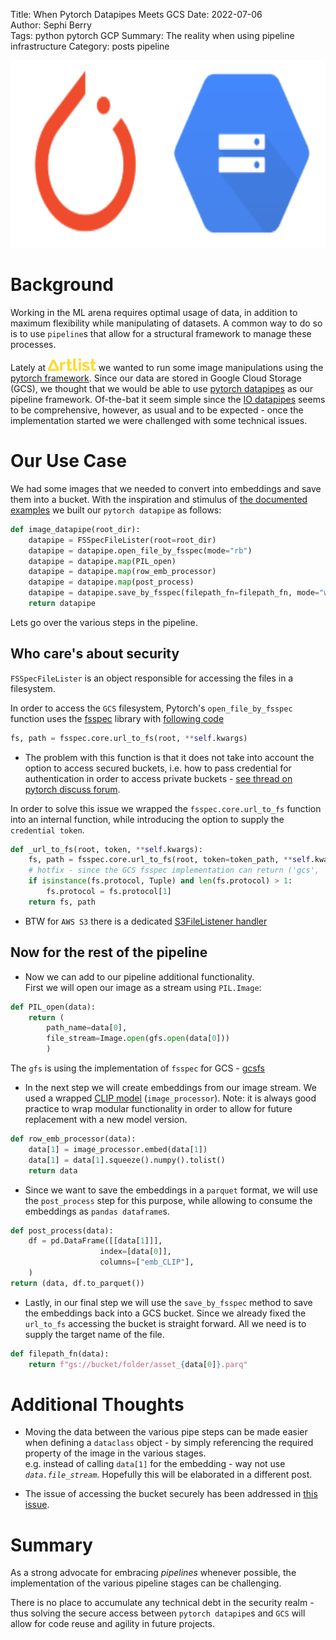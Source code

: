 Title: When Pytorch Datapipes Meets GCS
Date: 2022-07-06  
Author: Sephi Berry  
Tags: python pytorch GCP
Summary: The reality when using pipeline infrastructure
Category: posts pipeline
<!-- status: draft -->

<a rel="pytorch_gcs_logo"><img src="images/Pytorch_GCS_logo.png" width=700 height=300 /></a>  

# Background

Working in the ML arena requires optimal usage of data, in addition to maximum flexibility while manipulating of datasets. A common way to do so is to use `pipeline`s that allow for a structural framework to manage these processes.  

Lately at  <a rel="Artlist logo" href="https://artlist.io"><img src="images/Artlist Logo 64px.png" height=20 /></a>   we  wanted to run some image manipulations using the [pytorch framework](https://pytorch.org). Since our data are stored in Google Cloud Storage (GCS), we thought that we would be able to use [pytorch datapipes](https://pytorch.org/data/main/index.html) as our pipeline framework.  Of-the-bat it seem simple since the [IO datapipes](https://pytorch.org/data/main/torchdata.datapipes.iter.html#io-datapipes) seems to be comprehensive, however, as usual and to be expected - once the implementation started we were challenged with some technical issues.  

# Our Use Case

We had some images that we needed to convert into embeddings and save them into a bucket. With the inspiration and stimulus of [the documented examples](https://pytorch.org/data/main/examples.html) we built our `pytorch datapipe` as follows:  

```python
def image_datapipe(root_dir):
    datapipe = FSSpecFileLister(root=root_dir)
    datapipe = datapipe.open_file_by_fsspec(mode="rb")
    datapipe = datapipe.map(PIL_open)
    datapipe = datapipe.map(row_emb_processor)
    datapipe = datapipe.map(post_process)
    datapipe = datapipe.save_by_fsspec(filepath_fn=filepath_fn, mode="wb")
    return datapipe
```  

Lets go over the various steps in the pipeline.

## Who care's about security

`FSSpecFileLister` is an object responsible for accessing the files in a filesystem.

In order to access the `GCS` filesystem, Pytorch's `open_file_by_fsspec` function uses the  [fsspec](https://filesystem-spec.readthedocs.io/en/latest/) library with [following code](https://github.com/pytorch/data/blob/cd38927904836f6f67ce33bfaee094fff4078402/torchdata/datapipes/iter/load/fsspec.py#L128)  

```python
fs, path = fsspec.core.url_to_fs(root, **self.kwargs)
```  

- The problem with this function is that it does not take into account the option to access secured buckets, i.e. how to pass credential for authentication in order to access private buckets - [see thread on pytorch discuss forum](https://discuss.pytorch.org/t/using-a-google-cloud-storage-bucket-for-dataset/146253).

In order to solve this issue we wrapped the `fsspec.core.url_to_fs` function into an internal function, while introducing the option to supply the `credential token`.

```python  
def _url_to_fs(root, token, **self.kwargs):  
    fs, path = fsspec.core.url_to_fs(root, token=token_path, **self.kwargs)  
    # hotfix - since the GCS fsspec implementation can return ('gcs', 'gs') as protocol
    if isinstance(fs.protocol, Tuple) and len(fs.protocol) > 1:  
        fs.protocol = fs.protocol[1]  
    return fs, path  
```

- BTW for `AWS S3` there is a dedicated [S3FileListener handler](https://pytorch.org/data/main/generated/torchdata.datapipes.iter.S3FileLister.html#torchdata.datapipes.iter.S3FileLister)

## Now for the rest of the pipeline

- Now we can add to our pipeline additional functionality.  
    First we will open our image as a stream using `PIL.Image`:  

```python
def PIL_open(data):
    return (
        path_name=data[0],
        file_stream=Image.open(gfs.open(data[0]))
        )
```

The `gfs` is using the implementation of `fsspec` for GCS - [gcsfs](https://gcsfs.readthedocs.io/en/latest/)


- In the next step we will create embeddings from our image stream. We used a wrapped [CLIP model](https://github.com/openai/CLIP) (`image_processor`). Note: it is always good practice to wrap modular functionality in order to allow for future replacement with a new model version.  

```python
def row_emb_processor(data):
    data[1] = image_processor.embed(data[1])
    data[1] = data[1].squeeze().numpy().tolist()
    return data
```

- Since we want to save the embeddings in a `parquet` format, we will use the `post_process` step for this purpose, while allowing to consume the embeddings as `pandas dataframe`s.  

```python
def post_process(data):
    df = pd.DataFrame([[data[1]]], 
                    index=[data[0]], 
                    columns=["emb_CLIP"],
    )
return (data, df.to_parquet())
```  

- Lastly, in our final step we will use the `save_by_fsspec` method to save the embeddings back into a GCS bucket. Since we already fixed the `url_to_fs` accessing the bucket is straight forward. All we need is to supply the target name of the file.  

```python
def filepath_fn(data):
    return f"gs://bucket/folder/asset_{data[0]}.parq"
```

# Additional Thoughts

- Moving the data between the various pipe steps can be made easier when defining a `dataclass` object - by simply referencing the required property of the image in the various stages.  
e.g. instead of calling `data[1]` for the embedding - way not use *`data.file_stream`*. Hopefully this will be elaborated in a different post.

- The issue of accessing the bucket securely has been addressed in [this issue](https://github.com/pytorch/data/issues/497).

# Summary

As a strong advocate for embracing *pipelines* whenever possible, the implementation of the various pipeline stages can be challenging.  

There is no place to accumulate any technical debt in the security realm - thus solving the secure access between `pytorch datapipe`s  and `GCS` will allow for code reuse and agility in future projects.
